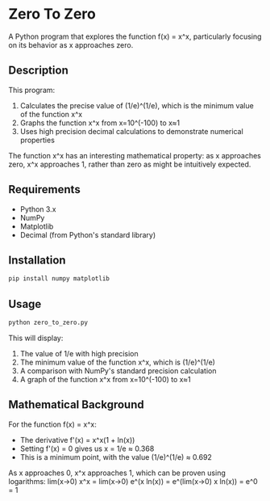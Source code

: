# Zero To Zero

A Python program that explores the function f(x) = x^x, particularly focusing on its behavior as x approaches zero.

## Description

This program:

1. Calculates the precise value of (1/e)^(1/e), which is the minimum value of the function x^x
2. Graphs the function x^x from x=10^(-100) to x≈1
3. Uses high precision decimal calculations to demonstrate numerical properties

The function x^x has an interesting mathematical property: as x approaches zero, x^x approaches 1, rather than zero as might be intuitively expected.

## Requirements

- Python 3.x
- NumPy
- Matplotlib
- Decimal (from Python's standard library)

## Installation

```bash
pip install numpy matplotlib
```

## Usage

```bash
python zero_to_zero.py
```

This will display:
1. The value of 1/e with high precision
2. The minimum value of the function x^x, which is (1/e)^(1/e)
3. A comparison with NumPy's standard precision calculation
4. A graph of the function x^x from x=10^(-100) to x≈1

## Mathematical Background

For the function f(x) = x^x:
- The derivative f'(x) = x^x(1 + ln(x))
- Setting f'(x) = 0 gives us x = 1/e ≈ 0.368
- This is a minimum point, with the value (1/e)^(1/e) ≈ 0.692

As x approaches 0, x^x approaches 1, which can be proven using logarithms:
lim(x→0) x^x = lim(x→0) e^(x ln(x)) = e^(lim(x→0) x ln(x)) = e^0 = 1 